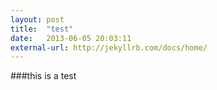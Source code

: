 ```yaml
---
layout: post
title:  "test"
date:   2013-06-05 20:03:11
external-url: http://jekyllrb.com/docs/home/
---
```


###this is a test
